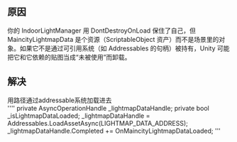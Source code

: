 ## 原因
你的 IndoorLightManager 用 DontDestroyOnLoad 保住了自己，但 MaincityLightmapData 是个资源（ScriptableObject 资产）而不是场景里的对象。如果它不是通过可引用系统（如 Addressables 的句柄）被持有，Unity 可能把它和它依赖的贴图当成“未被使用”而卸载。


## 解决
用路径通过addressable系统加载进去  
''''
private AsyncOperationHandle<RoomLightmapData> _lightmapDataHandle;
private bool _isLightmapDataLoaded;
_lightmapDataHandle = Addressables.LoadAssetAsync<RoomLightmapData>(LIGHTMAP_DATA_ADDRESS);
_lightmapDataHandle.Completed += OnMaincityLightmapDataLoaded;
'''
